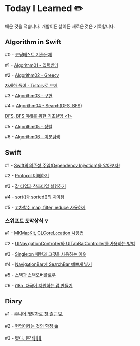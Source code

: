 # Today I Learned ✏️
배운 것을 적습니다. 개발이든 삶이든 새로운 것은 기록합니다.

## Algorithm in Swift

#0 - [코딩테스트 기출문제](https://github.com/AnnaBaeTofuMom/TodayILearned/tree/master/Algorithm%20using%20Swift/CodingTestQuestions)

#1 - [Algorithm01 - 입력받기](https://github.com/AnnaBaeTofuMom/TodayILearned/tree/master/Algorithm%20using%20Swift/Algorithm01)

#2 - [Algorithm02 - Greedy](https://github.com/AnnaBaeTofuMom/TodayILearned/tree/master/Algorithm%20using%20Swift/Algorithm02)

[자세한 풀이 - Tistory로 보기](https://ios-developer-storage.tistory.com/entry/Algorithm-Swift-%EB%A1%9C-%ED%91%B8%EB%8A%94-%ED%83%90%EC%9A%95Greedy-%EB%AC%B8%EC%A0%9C-%EB%82%98%EB%8F%99%EB%B9%88%EC%B1%85)

#3 - [Algorithm03 - 구현](https://github.com/AnnaBaeTofuMom/TodayILearned/tree/master/Algorithm%20using%20Swift/Algorithm03)

#4 = [Algorithm04 - Search(DFS, BFS)](https://github.com/AnnaBaeTofuMom/TodayILearned/tree/master/Algorithm%20using%20Swift/Algorithm04)

[DFS, BFS 이해를 위한 기초설명 <1>](https://ios-developer-storage.tistory.com/entry/Algorithm-Swift%EB%A1%9C-%EB%B3%B4%EB%8A%94-DFS-BFS-%EC%9B%90%EB%A6%AC%EB%B6%80%ED%84%B0-%EB%BD%80%EA%B0%9C%EA%B8%B0-1)

#5 - [Algorithm05 - 정렬](https://github.com/AnnaBaeTofuMom/TodayILearned/tree/master/Algorithm%20using%20Swift/Algorithm05)

#6 - [Algorithm06 - 이분탐색](https://github.com/AnnaBaeTofuMom/TodayILearned/tree/master/Algorithm%20using%20Swift/Algorithm06)

## Swift 
#1 - [Swift의 의존성 주입(Dependency Injection)을 알아보자!](https://ios-developer-storage.tistory.com/entry/Swift-Dependency-Injection-%EC%9D%98%EC%A1%B4%EC%84%B1-%EC%A3%BC%EC%9E%85-%EB%B9%84%EC%9C%A0%EB%A1%9C-%EC%89%BD%EA%B2%8C-%EC%9D%B4%ED%95%B4%ED%95%98%EA%B8%B0)

#2 - [Protocol 이해하기](https://ios-developer-storage.tistory.com/entry/iOSSwift-Protocol-%ED%94%84%EB%A1%9C%ED%86%A0%EC%BD%9C%EC%9D%84-%EC%9E%AC%EB%AF%B8%EC%9E%88%EA%B2%8C-%EC%9D%B4%ED%95%B4%ED%95%B4%EB%B3%B4%EC%9E%90?category=986022)

#3 - [값 타입과 참조타입 실험하기](https://ios-developer-storage.tistory.com/entry/Swift-%EC%8A%A4%EC%9C%84%ED%94%84%ED%8A%B8%EC%9D%98-%EA%B0%92-%ED%83%80%EC%9E%85%EA%B3%BC-%EC%B0%B8%EC%A1%B0-%ED%83%80%EC%9E%85-%EC%BD%94%EB%93%9C%EB%A1%9C-%EC%8B%A4%ED%97%98%ED%95%98%EA%B8%B0?category=986022)

#4 - [sort()와 sorted()의 차이점](https://ios-developer-storage.tistory.com/entry/Swift-sort-%EC%99%80-sorted%EC%9D%98-%EC%B0%A8%EC%9D%B4%EC%A0%90%EC%9D%80-%EB%AC%B4%EC%97%87%EC%9D%BC%EA%B9%8C?category=986022)

#5 - [고차함수 map, filter, reduce 사용하기](https://ios-developer-storage.tistory.com/entry/Swift-%EA%B3%A0%EC%B0%A8%ED%95%A8%EC%88%98-map-filter-reduce%EB%A5%BC-%EC%99%84%EC%A0%84-%EC%89%BD%EA%B2%8C-%EC%95%8C%EC%95%84%EB%B3%B4%EC%9E%90)

### 스위프트 토막상식 💡
#1 - [MKMapKit, CLCoreLocation 사용법](https://ios-developer-storage.tistory.com/entry/MKMapKit-CLCoreLocation-%EC%98%88%EC%8B%9C%EB%A1%9C-%EC%89%BD%EA%B2%8C-%EC%9D%B4%ED%95%B4%ED%95%98%EA%B8%B0-%EB%8B%A4%EC%9A%B4%EB%A1%9C%EB%93%9C-%EC%A0%9C%EA%B3%B5?category=986022)

#2 - [UINavigationController와 UITabBarController를 사용하는 방법](https://ios-developer-storage.tistory.com/entry/UINavigationController-%EC%99%80-UITabBarController-%EB%8F%99%EC%8B%9C%EC%97%90-%EC%93%B0%EB%8A%94-%EB%B0%A9%EB%B2%95-Swift?category=986022)

#3 - [Singleton 패턴과 그것을 사용하는 이유](https://ios-developer-storage.tistory.com/entry/iOSSwift-Singleton-%ED%8C%A8%ED%84%B4-%EC%82%AC%EC%9A%A9%EC%9D%98-%EC%9D%B4%EC%9C%A0%EC%99%80-%EC%82%AC%EC%9A%A9-%EB%B0%A9%EB%B2%95?category=986022)

#4 - [NavigationBar에 SearchBar 예쁘게 넣기](https://ios-developer-storage.tistory.com/entry/iOSSwift-Navigation-Bar%EC%97%90-Search-Bar-%EC%98%88%EC%81%98%EA%B2%8C-%EB%84%A3%EB%8A%94-%EB%B2%95?category=986022)

#5 - [스택과 스택오버플로우](https://ios-developer-storage.tistory.com/entry/iOSSwift-%EC%8A%A4%ED%83%9DStack%EA%B3%BC-%EC%8A%A4%ED%83%9D-%EC%98%A4%EB%B2%84%ED%94%8C%EB%A1%9C%EC%9A%B0%EB%9E%80-%EC%98%88%EC%A0%9C%EB%A1%9C-%EC%95%8C%EC%95%84%EB%B3%B4%EA%B8%B0?category=986022)

#6 - [i18n, 다국어 지원하는 앱 만들기](https://ios-developer-storage.tistory.com/entry/Swift-iOS-i18N-Localizing-%EB%8B%A4%EA%B5%AD%EC%96%B4-%EC%A7%80%EC%9B%90%ED%95%98%EB%8A%94-%EC%95%B1-%EB%A7%8C%EB%93%A4%EA%B8%B0)



## Diary

#1 - [주니어 개발자로 첫 출근 💻](https://brunch.co.kr/@mymininic/5)

#2 - [현업이라는 것의 함정 📻](https://brunch.co.kr/@mymininic/6)

#3 - [떴다, 런각🏃🏻‍♀️](https://brunch.co.kr/@mymininic/7)
